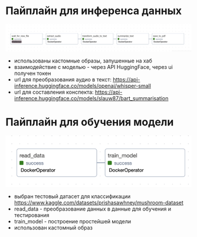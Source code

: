 # Пайплайн для инференса данных

![Airflow](./inference/airflow.png)
- использованы кастомные образы, запушенные на хаб
- взаимодействие с моделью - через API HuggingFace, через ui получен токен
- url для преобразования аудио в текст: https://api-inference.huggingface.co/models/openai/whisper-small
- url для составления конспекта: https://api-inference.huggingface.co/models/slauw87/bart_summarisation

# Пайплайн для обучения модели

![Airflow](./training/airflow.png)
- выбран тестовый датасет для классификации https://www.kaggle.com/datasets/prishasawhney/mushroom-dataset
- read_data - преобразование данных в данные для обучения и тестирования
- train_model - построение простейшей модели
- использован кастомный образ